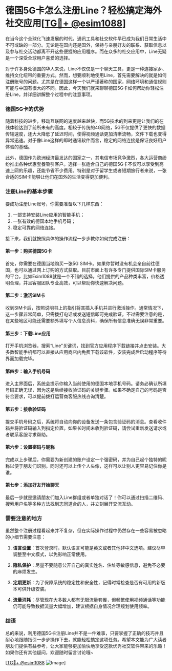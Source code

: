 # 德国5G卡怎么注册Line？轻松搞定海外社交应用[[TG💪+ @esim1088](https://t.me/s/esim1088)]

在当今这个全球化飞速发展的时代，通讯工具和社交软件早已成为我们日常生活中不可或缺的一部分。无论是在国内还是国外，保持与亲朋好友的联系、获取信息以及参与社交活动都离不开这些便捷的应用程序。而在众多的社交应用中，Line无疑是一个深受全球用户喜爱的选择。

对于许多身处德国的华人来说，Line不仅仅是一个聊天工具，更是一种连接家乡、维持文化纽带的重要方式。然而，想要顺利地使用Line，首先需要解决的就是如何注册账号的问题。尤其是在德国这样一个以严谨著称的国家，网络环境和通信规则可能与中国有很大的不同。因此，今天我们就来聊聊德国5G卡如何帮助你轻松注册Line，并详细讲解整个过程中的注意事项。

### 德国5G卡的优势

随着科技的进步，移动互联网的速度越来越快，而5G技术的到来更是让我们的在线体验达到了前所未有的高度。相较于传统的4G网络，5G不仅提供了更快的数据传输速度，还大大降低了延迟时间，使得视频通话更加清晰流畅，文件下载也变得异常迅速。对于像Line这样的即时通讯软件而言，稳定的网络连接是保证良好用户体验的基础。

此外，德国作为欧洲经济最发达的国家之一，其电信市场竞争激烈，各大运营商纷纷推出各种优惠套餐吸引客户。选择一张适合自己的德国5G卡不仅可以享受到高速上网的乐趣，还能节省不少费用。特别是对于留学生或者短期旅行者来说，一张合适的SIM卡能够让他们在国外的生活变得更加便利。

### 注册Line的基本步骤

要成功注册Line账号，你需要准备以下几样东西：
1. 一部支持安装Line应用的智能手机；
2. 一张有效的德国本地手机号码；
3. 稳定可靠的网络连接。

接下来，我们就按照具体的操作流程一步步教你如何完成注册：

#### 第一步：购买德国5G卡
首先，你需要在德国当地购买一张5G SIM卡。如果你暂时没有机会亲自前往德国，也可以通过网上订购的方式获取。目前市面上有许多专门提供国际SIM卡服务的平台，比如Esim1088就是一个不错的选择。他们提供的产品种类丰富，价格透明合理，并且客服团队专业高效，可以帮助你快速解决问题。

#### 第二步：激活SIM卡
收到SIM卡后，按照说明书上的指引将其插入手机并进行激活操作。通常情况下，这一步骤非常简单，只需拨打电话或发送短信即可完成验证。不过需要注意的是，在某些地区可能还需要额外填写个人信息资料，确保所有信息准确无误非常重要。

#### 第三步：下载Line应用
打开手机浏览器，搜索“Line”关键词，找到官方应用程序下载链接并点击安装。大多数智能手机都可以直接从应用商店内免费下载该软件，安装完成后启动程序等待界面加载完毕。

#### 第四步：输入手机号码
进入主界面后，系统会提示你输入当前使用的德国本地手机号码。请务必确认所填号码正确无误，因为这是后续接收验证码的关键步骤。如果不确定自己的号码是否符合要求，可以提前拨打运营商客服热线咨询清楚。

#### 第五步：接收验证码
提交手机号码之后，系统将自动向你的设备发送一条包含验证码的消息。查看收件箱并将验证码输入到指定位置。如果长时间未收到验证码，请尝试重新发送请求或者联系客服寻求帮助。

#### 第六步：设置密码与昵称
完成以上步骤后，你需要为新创建的账户设定一个强密码，并为自己起个独特的昵称以便于朋友们识别。同时还可以上传个人头像，这样可以让别人更容易记住你是谁。

#### 第七步：添加好友开始聊天
最后一步就是邀请朋友们加入Line群组或者单独对话了！你可以通过扫描二维码、搜索用户名等多种方法找到志同道合的人，并立刻展开交流互动。

### 需要注意的地方

虽然整个注册过程看起来并不复杂，但在实际操作过程中仍然存在一些容易被忽略的小细节需要注意：

1. **语言设置**：首次登录时，默认语言可能是英文或者其他非中文选项。建议尽早调整至中文模式，以免影响正常使用。
   
2. **隐私保护**：尽量不要随意公开自己的真实姓名、住址等敏感信息，避免不必要的麻烦发生。
   
3. **定期更新**：为了保障系统的稳定性和安全性，记得时常检查是否有可用的新版本可供升级安装。
   
4. **流量消耗**：尽管现在大多数人都有无限流量套餐，但频繁使用视频通话等功能仍可能导致数据流量大幅增加，建议根据自身情况合理规划使用频率。

### 结语

总的来说，利用德国5G卡注册Line并不是一件难事，只要掌握了正确的技巧并且耐心地跟随指引一步步操作下去，就能轻松搞定这项任务。希望本文能为广大读者朋友们提供有益参考，让大家能够更加愉快地享受这款优秀社交软件带来的乐趣！如果你还有其他疑问，欢迎随时留言讨论哦~

[[TG💪+ @esim1088](https://t.me/s/esim1088) ![Image](https://i.postimg.cc/4NQfJmqS/Snipaste-2025-05-13-00-14-12.png)]